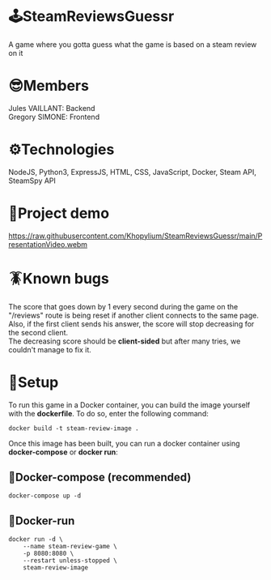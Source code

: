 # 🕹️SteamReviewsGuessr 
A game where you gotta guess what the game is based on a steam review on it

# 😎Members
Jules VAILLANT: Backend \
Gregory SIMONE: Frontend

# ⚙️Technologies
NodeJS, Python3, ExpressJS, HTML, CSS, JavaScript, Docker, Steam API, SteamSpy API

# 🎥Project demo
https://raw.githubusercontent.com/Khopylium/SteamReviewsGuessr/main/PresentationVideo.webm

# 🪳Known bugs
The score that goes down by 1 every second during the game on the "/reviews" route is being reset if another client connects to the same page. \
Also, if the first client sends his answer, the score will stop decreasing for the second client. \
The decreasing score should be **client-sided** but after many tries, we couldn't manage to fix it. 

# 📖Setup
To run this game in a Docker container, you can build the image yourself with the **dockerfile**. To do so, enter the following command:
```
docker build -t steam-review-image .
```

Once this image has been built, you can run a docker container using __docker-compose__ or __docker run__:
## 🐋Docker-compose __(recommended)__
```
docker-compose up -d
```

## 🐋Docker-run
```
docker run -d \
    --name steam-review-game \
    -p 8080:8080 \
    --restart unless-stopped \
    steam-review-image
    
```
